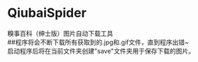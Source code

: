 # QiubaiSpider
糗事百科（绅士版）图片自动下载工具</br>
##程序将会不断下载所有获取到的.jpg和.gif文件，直到程序出错~</br>
启动程序后将在当前文件夹创建"save"文件夹用于保存下载的图片。
